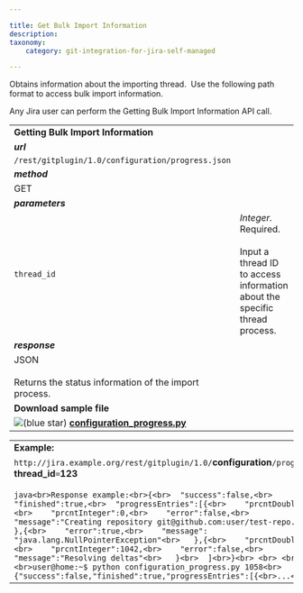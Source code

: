 ```yaml
---

title: Get Bulk Import Information
description:
taxonomy:
    category: git-integration-for-jira-self-managed

---
```

Obtains information about the importing thread.  Use the following path format to access bulk import information.

Any Jira user can perform the Getting Bulk Import Information API call.

|     |     |
| --- | --- |
| **Getting Bulk Import Information** |     |
| _**url**_ |     |
| `/rest/gitplugin/1.0/configuration/progress.json` |     |
| _**method**_ |     |
| GET |     |
| _**parameters**_ |     |
| `thread_id` | _Integer._ Required.<br><br>Input a thread ID to access information about the specific thread process. |
| _**response**_ |     |
| JSON<br><br>Returns the status information of the import process. |     |
| **Download sample file** |     |
| ![(blue star)](/wiki/s/-1639011364/6452/8b4898d3c114827e64ec143b4fa79bb76a6cfa5b/_/images/icons/emoticons/star_blue.png) [**configuration\_progress.py**](https://bigbrassband.com/files/configuration_progress.zip) |     |

|     |
| --- |
| **Example:** |
| `http://jira.example.org/rest/gitplugin/1.0/`**configuration**`/progress.json?`**thread\_id**`=`**123**<br><br>```java<br>Response example:<br>{<br>  "success":false,<br>  "finished":true,<br>  "progressEntries":[{<br>    "prcntDouble":0.0,<br>    "prcntInteger":0,<br>    "error":false,<br>    "message":"Creating repository git@github.com:user/test-repo.git"<br>   },{<br>    "error":true,<br>    "message": "java.lang.NullPointerException"<br>   },{<br>    "prcntDouble":100.0,<br>    "prcntInteger":1042,<br>    "error":false,<br>    "message":"Resolving deltas"<br>   }<br>  ]<br>}<br> <br> <br>Usage:<br>user@home:~$ python configuration_progress.py 1058<br>{"success":false,"finished":true,"progressEntries":[{<br>...<br>``` |


